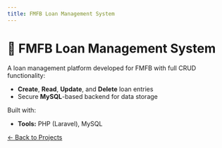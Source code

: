 ```yaml
---
title: FMFB Loan Management System
---
```


# 💼 FMFB Loan Management System

A loan management platform developed for FMFB with full CRUD functionality:
- **Create**, **Read**, **Update**, and **Delete** loan entries
- Secure **MySQL**-based backend for data storage

Built with:
- **Tools:** PHP (Laravel), MySQL

[← Back to Projects](gallery.md)
